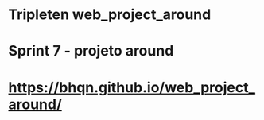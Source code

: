 # Tripleten web_project_around
# Sprint 7 - projeto around
# https://bhqn.github.io/web_project_around/